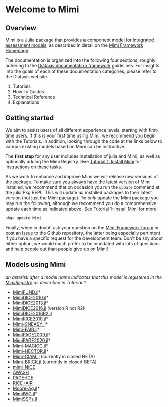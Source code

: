 # Welcome to Mimi

## Overview

Mimi is a [Julia](http://julialang.org) package that provides a component model for [integrated assessment models](https://en.wikipedia.org/wiki/Integrated_assessment_modelling), as described in detail on the [Mimi Framework Homepage](https://www.mimiframework.org).

The documentation is organized into the following four sections, roughly adhering to the [Diátaxis documentation framework](https://diataxis.fr) guidelines. For insights into the goals of each of these documentation categories, please refer to the Diátaxis website.

1. Tutorials
2. How-to Guides
3. Technical Reference
4. Explanations

## Getting started

We aim to assist users of all different experience levels, starting with first-time users. If this is your first time using Mimi, we recommend you begin with the Tutorials. In addition, looking through the code at the links below to various existing models based on Mimi can be instructive. 

The **first step** for any user includes installation of julia and Mimi, as well as optionally adding the Mimi Registry. See [Tutorial 1: Install Mimi](@ref) for instructions on these tasks.

As we work to enhance and improve Mimi we will release new versions of the package. To make sure you always have the latest version of Mimi installed, we recommend that on occasion you run the `update` command at the julia Pkg REPL. This will update *all* installed packages to their latest version (not just the Mimi package). To *only* update the Mimi package you may run the following, although we recommend you do a comprehensive update each time as indicated above. See [Tutorial 1: Install Mimi](@ref) for more!

```julia
pkg> update Mimi
```

Finally, when in doubt, ask your question on the [Mimi Framework forum](https://forum.mimiframework.org) or post an [Issue](https://github.com/mimiframework/Mimi.jl/issues) to the Github repository, the latter being especially pertintent if you have a specific request for the development team.   Don't be shy about either option, we would much prefer to be inundated with lots of questions and help people out than people give up on Mimi!

## Models using Mimi

*an asterisk after a model name indicates that this model is registered in the [MimiRegistry](https://github.com/mimiframework/Mimi.jl) as described in Tutorial 1*

* [MimiFUND.jl](https://github.com/fund-model/MimiFUND.jl)*
* [MimiDICE2010.jl](https://github.com/anthofflab/MimiDICE2010.jl)*
* [MimiDICE2013.jl](https://github.com/anthofflab/MimiDICE2013.jl)*
* [MimiDICE2016.jl](https://github.com/AlexandrePavlov/MimiDICE2016.jl) (version R not R2)
* [MimiDICE2016R2.jl](https://github.com/anthofflab/MimiDICE2016R2.jl)
* [MimiRICE2010.jl](https://github.com/anthofflab/MimiRICE2010.jl)*
* [Mimi-SNEASY.jl](https://github.com/anthofflab/mimi-sneasy.jl)*
* [Mimi-FAIR.jl](https://github.com/anthofflab/mimi-fair.jl/)*
* [MimiPAGE2009.jl](https://github.com/anthofflab/MimiPAGE2009.jl/)*
* [MimiPAGE2020.jl](https://github.com/openmodels/MimiPAGE2020.jl)*
* [Mimi-MAGICC.jl](https://github.com/anthofflab/mimi-magicc.jl)*
* [Mimi-HECTOR.jl](https://github.com/anthofflab/mimi-hector.jl)*
* [Mimi-CIAM.jl](https://github.com/anthofflab/mimi-ciam.jl) (currently in closed BETA)
* [Mimi-BRICK.jl](https://github.com/anthofflab/mimi-brick.jl) (currently in closed BETA)
* [mimi_NICE](https://github.com/fdennig/mimi_NICE)
* [AWASH](http://awashmodel.org/)
* [PAGE-ICE](https://github.com/openmodels/PAGE-ICE)
* [RICE+AIR](https://github.com/Environment-Research/AIR)
* [Moore-Ag.jl](https://github.com/ckingdon95/MooreAg.jl)*
* [MimiIWG.jl](https://github.com/rffscghg/MimiIWG.jl)*
* [MimiSSPs.jl](https://github.com/anthofflab/MimiSSPs.jl)

